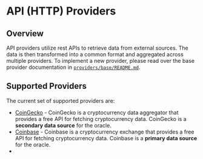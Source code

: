 # API (HTTP) Providers

## Overview

API providers utilize rest APIs to retrieve data from external sources. The data is then transformed into a common format and aggregated across multiple providers. To implement a new provider, please read over the base provider documentation in [`providers/base/README.md`](../base/README.md).

## Supported Providers

The current set of supported providers are:

* [CoinGecko](./coingecko/README.md) - CoinGecko is a cryptocurrency data aggregator that provides a free API for fetching cryptocurrency data. CoinGecko is a **secondary data source** for the oracle.
* [Coinbase](./coinbase/README.md) - Coinbase is a cryptocurrency exchange that provides a free API for fetching cryptocurrency data. Coinbase is a **primary data source** for the oracle.
* 